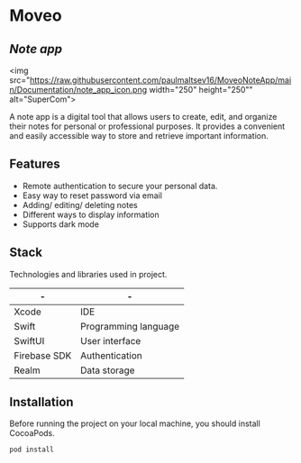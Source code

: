 # Moveo
## _Note app_

<img src="https://raw.githubusercontent.com/paulmaltsev16/MoveoNoteApp/main/Documentation/note_app_icon.png width="250" height="250"" alt="SuperCom">

A note app is a digital tool that allows users to create, edit, and organize their notes for personal or professional purposes. It provides a convenient and easily accessible way to store and retrieve important information.

## Features

- Remote authentication to secure your personal data.
- Easy way to reset password via email
- Adding/ editing/ deleting notes
- Different ways to display information
- Supports dark mode

## Stack

Technologies and libraries used in project.

| - | - |
| ------ | ------ |
| Xcode |IDE |
| Swift | Programming language |
| SwiftUI | User interface |
| Firebase SDK | Authentication |
| Realm | Data storage |

## Installation

Before running the project on your local machine, you should install CocoaPods.

```sh
pod install
```
